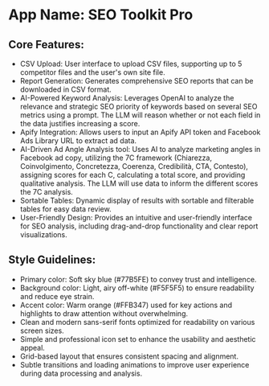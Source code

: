 # **App Name**: SEO Toolkit Pro

## Core Features:

- CSV Upload: User interface to upload CSV files, supporting up to 5 competitor files and the user's own site file.
- Report Generation: Generates comprehensive SEO reports that can be downloaded in CSV format.
- AI-Powered Keyword Analysis: Leverages OpenAI to analyze the relevance and strategic SEO priority of keywords based on several SEO metrics using a prompt. The LLM will reason whether or not each field in the data justifies increasing a score.
- Apify Integration: Allows users to input an Apify API token and Facebook Ads Library URL to extract ad data.
- AI-Driven Ad Angle Analysis tool: Uses AI to analyze marketing angles in Facebook ad copy, utilizing the 7C framework (Chiarezza, Coinvolgimento, Concretezza, Coerenza, Credibilità, CTA, Contesto), assigning scores for each C, calculating a total score, and providing qualitative analysis. The LLM will use data to inform the different scores the 7C analysis.
- Sortable Tables: Dynamic display of results with sortable and filterable tables for easy data review.
- User-Friendly Design: Provides an intuitive and user-friendly interface for SEO analysis, including drag-and-drop functionality and clear report visualizations.

## Style Guidelines:

- Primary color: Soft sky blue (#77B5FE) to convey trust and intelligence.
- Background color: Light, airy off-white (#F5F5F5) to ensure readability and reduce eye strain.
- Accent color: Warm orange (#FFB347) used for key actions and highlights to draw attention without overwhelming.
- Clean and modern sans-serif fonts optimized for readability on various screen sizes.
- Simple and professional icon set to enhance the usability and aesthetic appeal.
- Grid-based layout that ensures consistent spacing and alignment.
- Subtle transitions and loading animations to improve user experience during data processing and analysis.
